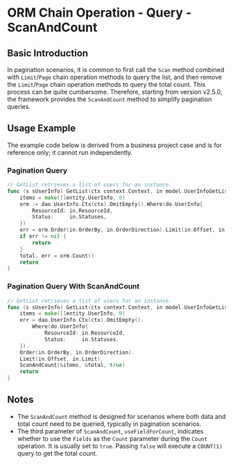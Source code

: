 # ORM Chain Operation - Query - ScanAndCount

## Basic Introduction

In pagination scenarios, it is common to first call the `Scan` method combined with `Limit`/`Page` chain operation methods to query the list, and then remove the `Limit`/`Page` chain operation methods to query the total count. This process can be quite cumbersome. Therefore, starting from version v2.5.0, the framework provides the `ScanAndCount` method to simplify pagination queries.

## Usage Example

The example code below is derived from a business project case and is for reference only; it cannot run independently.

### Pagination Query

```go
// GetList retrieves a list of users for an instance.
func (s sUserInfo) GetList(ctx context.Context, in model.UserInfoGetListInput) (items []entity.UserInfo, total int, err error) {
    items = make([]entity.UserInfo, 0)
    orm := dao.UserInfo.Ctx(ctx).OmitEmpty().Where(do.UserInfo{
        ResourceId: in.ResourceId,
        Status:     in.Statuses,
    })
    err = orm.Order(in.OrderBy, in.OrderDirection).Limit(in.Offset, in.Limit).Scan(&items)
    if err != nil {
        return
    }
    total, err = orm.Count()
    return
}
```

### Pagination Query With ScanAndCount

```go
// GetList retrieves a list of users for an instance.
func (s sUserInfo) GetList(ctx context.Context, in model.UserInfoGetListInput) (items []entity.UserInfo, total int, err error) {
    items = make([]entity.UserInfo, 0)
    err = dao.UserInfo.Ctx(ctx).OmitEmpty().
        Where(do.UserInfo{
            ResourceId: in.ResourceId,
            Status:     in.Statuses,
    }).
    Order(in.OrderBy, in.OrderDirection).
    Limit(in.Offset, in.Limit).
    ScanAndCount(&items, &total, true)
    return
}
```

## Notes

- The `ScanAndCount` method is designed for scenarios where both data and total count need to be queried, typically in pagination scenarios.
- The third parameter of `ScanAndCount`, `useFieldForCount`, indicates whether to use the `Fields` as the `Count` parameter during the `Count` operation. It is usually set to `true`. Passing `false` will execute a `COUNT(1)` query to get the total count.
